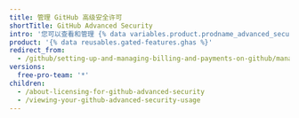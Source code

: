 ```yaml
---
title: 管理 GitHub 高级安全许可
shortTitle: GitHub Advanced Security
intro: '您可以查看和管理 {% data variables.product.prodname_advanced_security %} 许可证上的席位使用。'
product: '{% data reusables.gated-features.ghas %}'
redirect_from:
  - /github/setting-up-and-managing-billing-and-payments-on-github/managing-licensing-for-github-advanced-security
versions:
  free-pro-team: '*'
children:
  - /about-licensing-for-github-advanced-security
  - /viewing-your-github-advanced-security-usage
---
```


